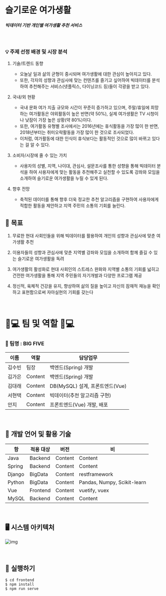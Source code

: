 # 슬기로운 여가생활

##### 빅데이터 기반 개인별 여가생활 추천 서비스

‌

### 💡 주제 선정 배경 및 시장 분석

1. 기술/트렌드 동향‌
   - 오늘날 일과 삶의 균형이 중시되며 여가생활에 대한 관심이 높아지고 있다.
   - 또한, 각자의 성향과 관심사에 맞는 컨텐츠를 즐기고 싶어하여 빅데이터를 분석하여 추천해주는 서비스(넷플릭스, 다이닝코드 등)들이 각광을 받고 있다.

2. 국내/외 현황
   - 국내 문화 여가 지출 규모와 시간이 꾸준히 증가하고 있으며, 주말/휴일에 희망하는 여가활동은 야외활동이 높은 반면(약 50%), 실제 여가생활은 TV 시청이나 낮잠이 가장 높은 상황(약 80%)이다. 
   - 또한, 여가활동 유형별 조사에서는 2016년에는 휴식활동을 가장 많이 한 반면, 2018년부터는 취미오락활동을 가장 많이 한 것으로 조사되었다. 
   - 이처럼, 여가활동에 대한 인식이 휴식보다는 활동적인 것으로 많이 바뀌고 있다는 걸 알 수 있다.

3. 소비자/시장에 줄 수 있는 가치
   - 사용자의 성별, 지역, 나이대, 관심사, 설문조사를 통한 성향을 통해 빅데이터 분석을 하여 사용자에게 맞는 활동을 추천해주고 실천할 수 있도록 강좌와 모임을 소개하여 슬기로운 여가생활을 누릴 수 있게 된다.

4. 향후 전망
   - 축적된 데이터를 통해 향후 더욱 정교한 추천 알고리즘을 구현하여 사용자에게 적합한 활동을 제안하고 지역 주민의 소통의 기회를 늘린다.



## 🎯 목표

1. 무료한 현대 사회인들을 위해 빅데이터를 활용하여 개인의 성향과 관심사에 맞춘 여가생활 추천

2. 이용자들의 성향과 관심사에 맞춘 지역별 강좌와 모임을 소개하여 함께 즐길 수 있는 슬기로운 여가생활을 독려

3. 여가생활의 활성화로 현대 사회인의 스트레스 완화와 지역별 소통의 기회를 넓히고 건전한 여가생활을 통해 지역 주민들의 자기개발과 다양한 프로그램 제공

4. 정신적, 육체적 건강을 유지, 향상하여 삶의 질을 높이고 자신의 잠재적 재능을 확인하고 표현함으로써 자아실현의 기회를 갖는다

‌

# 👨💻 팀 및 역할 👩💻 ‌

### 🌈 팀명 : BIG FIVE

| 이름   | 역할    | 담당업무                        |
| ------ | ------- | ------------------------------- |
| 김수빈 | 팀장    | 백엔드(Spring) 개발             |
| 김가은 | Content | 백엔드(Spring) 개발             |
| 김대래 | Content | DB(MySQL) 설계, 프론트엔드(Vue) |
| 서현택 | Content | 빅데이터(추천 알고리즘 구현)    |
| 안지   | Content | 프론트엔드(Vue) 개발, 배포      |

‌

## 💬 개발 언어 및 활용 기술

| 항     | 적용 대상 | 버전    | 비                          |
| ------ | --------- | ------- | --------------------------- |
| Java   | Backend   | Content | Content                     |
| Spring | Backend   | Content | Content                     |
| Django | BigData   | Content | restframework               |
| Python | BigData   | Content | Pandas, Numpy, Scikit-learn |
| Vue    | Frontend  | Content | vuetify, vuex               |
| MySQL  | Backend   | Content | Content                     |

‌

## :desktop_computer: 시스템 아키텍처

![img](https://gblobscdn.gitbook.com/assets%2F-M6dDBZbzQV3zhe6RjC1%2F-M75rdYe3Q_3SE2GZyxU%2F-M75wVjxG5cGJNaC4khq%2Fimage.png?alt=media&token=e56768bd-6d9b-4326-9a3f-6a17288c4f3c)

‌

## :runner: 실행하기

```
$ cd frontend
$ npm install
$ npm run serve
```

